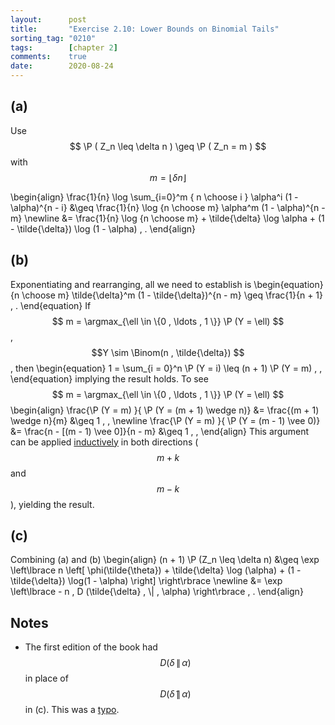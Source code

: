 ```yaml
---
layout:      post
title:       "Exercise 2.10: Lower Bounds on Binomial Tails"
sorting_tag: "0210"
tags:        [chapter 2]
comments:    true
date:        2020-08-24
---
```



## (a)

Use $$ \P ( Z_n \leq \delta n ) \geq \P ( Z_n = m ) $$ with
$$ m = \lfloor \delta n \rfloor $$

\begin{align}
  \frac{1}{n} \log \sum_{i=0}^m { n \choose i } \alpha^i (1 - \alpha)^{n - i}
  &\geq
  \frac{1}{n} \log {n \choose m} \alpha^m (1 - \alpha)^{n - m}
  \newline
  &=
  \frac{1}{n} \log {n \choose m}
  +
  \tilde{\delta} \log \alpha
  +
  (1 - \tilde{\delta}) \log (1 - \alpha)
  \, .
\end{align}

## (b)

Exponentiating and rearranging, all we need to establish is
\begin{equation}
  {n \choose m} \tilde{\delta}^m (1 - \tilde{\delta})^{n - m}
  \geq
  \frac{1}{n + 1}
  \, .
\end{equation}
If $$ m = \argmax_{\ell \in \{0 , \ldots , 1 \}} \P (Y = \ell) $$,
$$Y \sim \Binom(n , \tilde{\delta}) $$, then
\begin{equation}
  1 = \sum_{i = 0}^n \P (Y = i) \leq (n + 1) \P (Y = m) \, ,
\end{equation}
implying the result holds.
To see $$ m = \argmax_{\ell \in \{0 , \ldots , 1 \}} \P (Y = \ell) $$
\begin{align}
  \frac{\P (Y = m) }{ \P (Y = (m + 1) \wedge n)}
  &=
  \frac{(m + 1) \wedge n}{m}
  &\geq
  1
  \, ,
  \newline
  \frac{\P (Y = m) }{ \P (Y = (m - 1) \vee 0)}
  &=
  \frac{n - [(m - 1) \vee 0]}{n - m}
  &\geq
  1
  \, ,
\end{align}
This argument can be applied
[inductively](https://en.wikipedia.org/wiki/Binomial_distribution#Mode)
in both directions ($$ m + k $$ and $$ m - k $$), yielding the result.

## (c)

Combining (a) and (b)
\begin{align}
  (n + 1) \P (Z_n \leq \delta n)
  &\geq
  \exp \left\lbrace
    n \left[
      \phi(\tilde{\theta})
      +
      \tilde{\delta} \log (\alpha)
      +
      (1 - \tilde{\delta}) \log(1 - \alpha)
    \right]
  \right\rbrace
  \newline
  &=
  \exp \left\lbrace
    - n \, D (\tilde{\delta} \, \\| \, \alpha)
  \right\rbrace
  \, .
\end{align}


## Notes

- The first edition of the book had $$ D (\delta \, \| \, \alpha ) $$ in place
of $$ D (\tilde{\delta} \, \| \, \alpha ) $$ in (c).
This was a [typo](https://people.eecs.berkeley.edu/~wainwrig/highdim_errata.txt).

